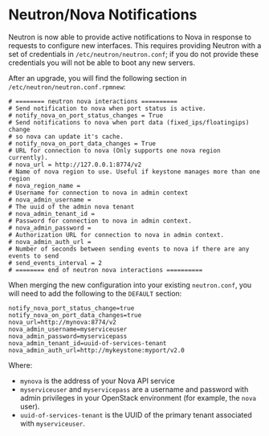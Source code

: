 Neutron/Nova Notifications
==========================

Neutron is now able to provide active notifications to Nova in
response to requests to configure new interfaces.  This requires
providing Neutron with a set of credentials in
`/etc/neutron/neutron.conf`; if you do not provide these credentials
you will not be able to boot any new servers.

After an upgrade, you will find the following section in
`/etc/neutron/neutron.conf.rpmnew`:

    # ======== neutron nova interactions ==========
    # Send notification to nova when port status is active.
    # notify_nova_on_port_status_changes = True
    # Send notifications to nova when port data (fixed_ips/floatingips) change
    # so nova can update it's cache.
    # notify_nova_on_port_data_changes = True
    # URL for connection to nova (Only supports one nova region currently).
    # nova_url = http://127.0.0.1:8774/v2
    # Name of nova region to use. Useful if keystone manages more than one region
    # nova_region_name =
    # Username for connection to nova in admin context
    # nova_admin_username =
    # The uuid of the admin nova tenant
    # nova_admin_tenant_id =
    # Password for connection to nova in admin context.
    # nova_admin_password =
    # Authorization URL for connection to nova in admin context.
    # nova_admin_auth_url =
    # Number of seconds between sending events to nova if there are any events to send
    # send_events_interval = 2
    # ======== end of neutron nova interactions ==========

When merging the new configuration into your existing `neutron.conf`,
you will need to add the following to the `DEFAULT` section:

    notify_nova_port_status_change=true
    notify_nova_on_port_data_changes=true
    nova_url=http://mynova:8774/v2
    nova_admin_username=myserviceuser
    nova_admin_password=myservicepass
    nova_admin_tenant_id=uuid-of-services-tenant
    nova_admin_auth_url=http://mykeystone:myport/v2.0

Where:

- `mynova` is the address of your Nova API service
- `myserviceuser` and `myservicepass` are a username and password with
  admin privileges in your OpenStack environment (for example, the
  `nova` user).
- `uuid-of-services-tenant` is the UUID of the primary tenant
  associated with `myserviceuser`.

